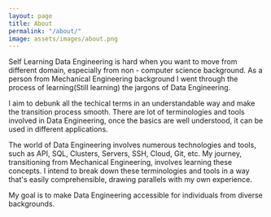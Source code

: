 ```yaml
---
layout: page
title: About
permalink: "/about/"
image: assets/images/about.png
---
```


Self Learning Data Engineering is hard when you want to move from different domain, especially from non - computer science background. As a person from Mechanical Engineering background I went through the process of learning(Still learning) the jargons of Data Engineering. 


I aim to debunk all the techical terms in an understandable way and make the transition process smooth. There are lot of terminologies and tools involved in Data Engineering, once the basics are well understood, it can be used in different applications.


The world of Data Engineering involves numerous technologies and tools, such as API, SQL, Clusters, Servers, SSH, Cloud, Git, etc. My journey, transitioning from Mechanical Engineering, involves learning these concepts. I intend to break down these terminologies and tools in a way that's easily comprehensible, drawing parallels with my own experience.


My goal is to make Data Engineering accessible for individuals from diverse backgrounds.





